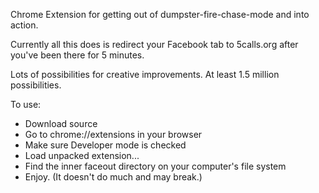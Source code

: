 Chrome Extension for getting out of dumpster-fire-chase-mode and into action.

Currently all this does is redirect your Facebook tab to 5calls.org after you've been there for 5 minutes.

Lots of possibilities for creative improvements. At least 1.5 million possibilities.

To use:

- Download source
- Go to chrome://extensions in your browser
- Make sure Developer mode is checked
- Load unpacked extension...
- Find the inner faceout directory on your computer's file system
- Enjoy. 
(It doesn't do much and may break.)
